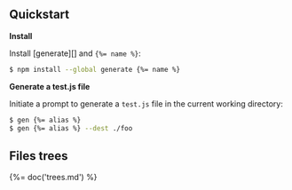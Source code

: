 ## Quickstart

**Install**

Install [generate][] and `{%= name %}`:

```sh
$ npm install --global generate {%= name %}
```

**Generate a test.js file**

Initiate a prompt to generate a `test.js` file in the current working directory:

```sh
$ gen {%= alias %}
$ gen {%= alias %} --dest ./foo
```

## Files trees
{%= doc('trees.md') %}
